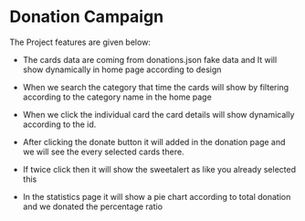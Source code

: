 # Donation Campaign

The Project features are given below:

* The cards data are coming from donations.json fake data and It will show dynamically in home page according to design

* When we search the category that time the cards will show by filtering according to the category name in the home page

* When we click the individual card the card details will show dynamically according to the id.

* After clicking the donate button it will added in the donation page and we will see the every selected cards there.

* If twice click then it will show the sweetalert as like you already selected this

* In the statistics page it will show a pie chart according to total donation and we donated the percentage ratio
